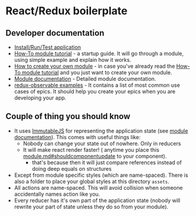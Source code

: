 #  React/Redux boilerplate

## Developer documentation
- [Install/Run/Test application](doc/howToRun.md)
- [How-To module tutorial](doc/howToModuleGuide.md) - a startup guide. It will go through a module, using simple example and explain how it works.
- [How to create your own module](doc/howToCreate.md) - in case you've already read the [How-To module tutorial](doc/howToModuleGuide.md) and you just want to create your own module.
- [Module documentation](doc/module.md) - Detailed module documentation.
- [redux-observable examples](doc/reduxObservableExamples.md) - It contains a list of most common use cases of epics. It should help you create your epics when you are developing your app.


## Couple of thing you should know
- It uses [ImmutableJS](https://facebook.github.io/immutable-js/) for representing the application state (see [module documentation](doc/module.md#reducers-directory)). This comes with useful things like:
  - Nobody can change your state out of nowhere. Only in reducers
  - It will make react render faster! ( anytime you place this [module.md#shouldcomponentupdate](doc/module.md#shouldcomponentupdate) to your component). 
    - that's because then it will just compare references instead of doing deep equals on structures
- Except from module specific styles (which are name-spaced). There is also a folder to place your global styles at this directory `assets`.
- All actions are name-spaced. This will avoid collision when someone accidentally names action like you.  
- Every reducer has it's own part of the application state (nobody will rewrite your part of state unless they do so from your module).
